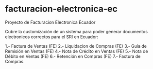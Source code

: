 # facturacion-electronica-ec
Proyecto de Facturacion Electronica Ecuador

Cubre la customización de un sistema para poder generar documentos electronicos correctos para el SRI en Ecuador:

1.- Factura de Ventas (FE)
2.- Liquidacion de Compras (FE)
3.- Guía de Remisión en Ventas (FE)
4.- Nota de Crédito en Ventas (FE)
5.- Nota de Débito en Ventas (FE)
6.- Retención en Compras (FE)
7.- Factura de Compras
